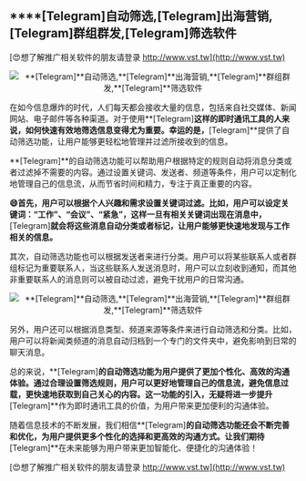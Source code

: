 ## ****[Telegram]**自动筛选,**[Telegram]**出海营销,**[Telegram]**群组群发,**[Telegram]**筛选软件**

[😍想了解推广相关软件的朋友请登录 http://www.vst.tw](http://www.vst.tw)

 <center><img src="https://vst.tw/MP4/tuiguang/png/8.png" alt="**[Telegram]**自动筛选,**[Telegram]**出海营销,**[Telegram]**群组群发,**[Telegram]**筛选软件"></center>

在如今信息爆炸的时代，人们每天都会接收大量的信息，包括来自社交媒体、新闻网站、电子邮件等各种渠道。对于使用**[Telegram]**这样的即时通讯工具的人来说，如何快速有效地筛选信息变得尤为重要。幸运的是，**[Telegram]**提供了自动筛选功能，让用户能够更轻松地管理并过滤所接收到的信息。

**[Telegram]**的自动筛选功能可以帮助用户根据特定的规则自动将消息分类或者过滤掉不需要的内容。通过设置关键词、发送者、频道等条件，用户可以定制化地管理自己的信息流，从而节省时间和精力，专注于真正重要的内容。

**😄首先，用户可以根据个人兴趣和需求设置关键词过滤。比如，用户可以设定关键词：“工作”、“会议”、“紧急”，这样一旦有相关关键词出现在消息中，**[Telegram]**就会将这些消息自动分类或者标记，让用户能够更快速地发现与工作相关的信息。**

其次，自动筛选功能也可以根据发送者来进行分类。用户可以将某些联系人或者群组标记为重要联系人，当这些联系人发送消息时，用户可以立刻收到通知，而其他非重要联系人的消息则可以被自动过滤，避免干扰用户的日常沟通。

 <center><img src="https://vst.tw/MP4/tuiguang/png/0.png" alt="**[Telegram]**自动筛选,**[Telegram]**出海营销,**[Telegram]**群组群发,**[Telegram]**筛选软件"></center>

另外，用户还可以根据消息类型、频道来源等条件来进行自动筛选和分类。比如，用户可以将新闻类频道的消息自动归档到一个专门的文件夹中，避免影响到日常的聊天消息。

总的来说，**[Telegram]**的自动筛选功能为用户提供了更加个性化、高效的沟通体验。通过合理设置筛选规则，用户可以更好地管理自己的信息流，避免信息过载，更快速地获取到自己关心的内容。这一功能的引入，无疑将进一步提升**[Telegram]**作为即时通讯工具的价值，为用户带来更加便利的沟通体验。

随着信息技术的不断发展，我们相信**[Telegram]**的自动筛选功能还会不断完善和优化，为用户提供更多个性化的选择和更高效的沟通方式。让我们期待**[Telegram]**在未来能够为用户带来更加智能化、便捷化的沟通体验！

[😍想了解推广相关软件的朋友请登录 http://www.vst.tw](http://www.vst.tw)



